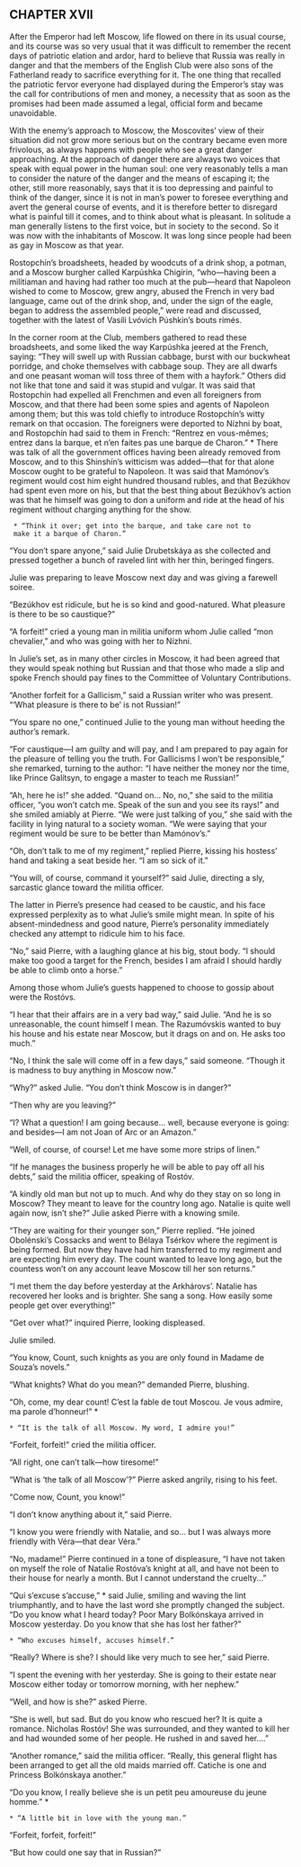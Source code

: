 ## CHAPTER XVII

After the Emperor had left Moscow, life flowed on there in its usual
course, and its course was so very usual that it was difficult to
remember the recent days of patriotic elation and ardor, hard to believe
that Russia was really in danger and that the members of the English
Club were also sons of the Fatherland ready to sacrifice everything
for it. The one thing that recalled the patriotic fervor everyone had
displayed during the Emperor’s stay was the call for contributions of
men and money, a necessity that as soon as the promises had been made
assumed a legal, official form and became unavoidable.

With the enemy’s approach to Moscow, the Moscovites’ view of their
situation did not grow more serious but on the contrary became even
more frivolous, as always happens with people who see a great danger
approaching. At the approach of danger there are always two voices that
speak with equal power in the human soul: one very reasonably tells a
man to consider the nature of the danger and the means of escaping it;
the other, still more reasonably, says that it is too depressing and
painful to think of the danger, since it is not in man’s power to
foresee everything and avert the general course of events, and it is
therefore better to disregard what is painful till it comes, and to
think about what is pleasant. In solitude a man generally listens to
the first voice, but in society to the second. So it was now with the
inhabitants of Moscow. It was long since people had been as gay in
Moscow as that year.

Rostopchín’s broadsheets, headed by woodcuts of a drink shop, a potman,
and a Moscow burgher called Karpúshka Chigírin, “who—having been a
militiaman and having had rather too much at the pub—heard that Napoleon
wished to come to Moscow, grew angry, abused the French in very bad
language, came out of the drink shop, and, under the sign of the
eagle, began to address the assembled people,” were read and discussed,
together with the latest of Vasíli Lvóvich Púshkin’s bouts rimés.

In the corner room at the Club, members gathered to read these
broadsheets, and some liked the way Karpúshka jeered at the French,
saying: “They will swell up with Russian cabbage, burst with our
buckwheat porridge, and choke themselves with cabbage soup. They are all
dwarfs and one peasant woman will toss three of them with a hayfork.”
Others did not like that tone and said it was stupid and vulgar. It was
said that Rostopchín had expelled all Frenchmen and even all foreigners
from Moscow, and that there had been some spies and agents of Napoleon
among them; but this was told chiefly to introduce Rostopchín’s witty
remark on that occasion. The foreigners were deported to Nízhni by
boat, and Rostopchín had said to them in French: “Rentrez en vous-mêmes;
entrez dans la barque, et n’en faites pas une barque de Charon.” * There
was talk of all the government offices having been already removed from
Moscow, and to this Shinshín’s witticism was added—that for that alone
Moscow ought to be grateful to Napoleon. It was said that Mamónov’s
regiment would cost him eight hundred thousand rubles, and that Bezúkhov
had spent even more on his, but that the best thing about Bezúkhov’s
action was that he himself was going to don a uniform and ride at the
head of his regiment without charging anything for the show.

     * “Think it over; get into the barque, and take care not to
     make it a barque of Charon.”


“You don’t spare anyone,” said Julie Drubetskáya as she collected
and pressed together a bunch of raveled lint with her thin, beringed
fingers.

Julie was preparing to leave Moscow next day and was giving a farewell
soiree.

“Bezúkhov est ridicule, but he is so kind and good-natured. What
pleasure is there to be so caustique?”

“A forfeit!” cried a young man in militia uniform whom Julie called “mon
chevalier,” and who was going with her to Nízhni.

In Julie’s set, as in many other circles in Moscow, it had been agreed
that they would speak nothing but Russian and that those who made a
slip and spoke French should pay fines to the Committee of Voluntary
Contributions.

“Another forfeit for a Gallicism,” said a Russian writer who was
present. “‘What pleasure is there to be’ is not Russian!”

“You spare no one,” continued Julie to the young man without heeding the
author’s remark.

“For caustique—I am guilty and will pay, and I am prepared to pay again
for the pleasure of telling you the truth. For Gallicisms I won’t be
responsible,” she remarked, turning to the author: “I have neither the
money nor the time, like Prince Galítsyn, to engage a master to teach me
Russian!”

“Ah, here he is!” she added. “Quand on... No, no,” she said to the
militia officer, “you won’t catch me. Speak of the sun and you see its
rays!” and she smiled amiably at Pierre. “We were just talking of you,”
she said with the facility in lying natural to a society woman. “We were
saying that your regiment would be sure to be better than Mamónov’s.”

“Oh, don’t talk to me of my regiment,” replied Pierre, kissing his
hostess’ hand and taking a seat beside her. “I am so sick of it.”

“You will, of course, command it yourself?” said Julie, directing a sly,
sarcastic glance toward the militia officer.

The latter in Pierre’s presence had ceased to be caustic, and his face
expressed perplexity as to what Julie’s smile might mean. In spite of
his absent-mindedness and good nature, Pierre’s personality immediately
checked any attempt to ridicule him to his face.

“No,” said Pierre, with a laughing glance at his big, stout body. “I
should make too good a target for the French, besides I am afraid I
should hardly be able to climb onto a horse.”

Among those whom Julie’s guests happened to choose to gossip about were
the Rostóvs.

“I hear that their affairs are in a very bad way,” said Julie. “And he
is so unreasonable, the count himself I mean. The Razumóvskis wanted
to buy his house and his estate near Moscow, but it drags on and on. He
asks too much.”

“No, I think the sale will come off in a few days,” said someone.
“Though it is madness to buy anything in Moscow now.”

“Why?” asked Julie. “You don’t think Moscow is in danger?”

“Then why are you leaving?”

“I? What a question! I am going because... well, because everyone is
going: and besides—I am not Joan of Arc or an Amazon.”

“Well, of course, of course! Let me have some more strips of linen.”

“If he manages the business properly he will be able to pay off all his
debts,” said the militia officer, speaking of Rostóv.

“A kindly old man but not up to much. And why do they stay on so long in
Moscow? They meant to leave for the country long ago. Natalie is quite
well again now, isn’t she?” Julie asked Pierre with a knowing smile.

“They are waiting for their younger son,” Pierre replied. “He joined
Obolénski’s Cossacks and went to Bélaya Tsérkov where the regiment is
being formed. But now they have had him transferred to my regiment and
are expecting him every day. The count wanted to leave long ago, but the
countess won’t on any account leave Moscow till her son returns.”

“I met them the day before yesterday at the Arkhárovs’. Natalie has
recovered her looks and is brighter. She sang a song. How easily some
people get over everything!”

“Get over what?” inquired Pierre, looking displeased.

Julie smiled.

“You know, Count, such knights as you are only found in Madame de
Souza’s novels.”

“What knights? What do you mean?” demanded Pierre, blushing.

“Oh, come, my dear count! C’est la fable de tout Moscou. Je vous admire,
ma parole d’honneur!” *

    * “It is the talk of all Moscow. My word, I admire you!”


“Forfeit, forfeit!” cried the militia officer.

“All right, one can’t talk—how tiresome!”

“What is ‘the talk of all Moscow’?” Pierre asked angrily, rising to his
feet.

“Come now, Count, you know!”

“I don’t know anything about it,” said Pierre.

“I know you were friendly with Natalie, and so... but I was always more
friendly with Véra—that dear Véra.”

“No, madame!” Pierre continued in a tone of displeasure, “I have not
taken on myself the role of Natalie Rostóva’s knight at all, and have
not been to their house for nearly a month. But I cannot understand the
cruelty...”

“Qui s’excuse s’accuse,” * said Julie, smiling and waving the lint
triumphantly, and to have the last word she promptly changed the
subject. “Do you know what I heard today? Poor Mary Bolkónskaya arrived
in Moscow yesterday. Do you know that she has lost her father?”

    * “Who excuses himself, accuses himself.”


“Really? Where is she? I should like very much to see her,” said Pierre.

“I spent the evening with her yesterday. She is going to their estate
near Moscow either today or tomorrow morning, with her nephew.”

“Well, and how is she?” asked Pierre.

“She is well, but sad. But do you know who rescued her? It is quite a
romance. Nicholas Rostóv! She was surrounded, and they wanted to kill
her and had wounded some of her people. He rushed in and saved her....”

“Another romance,” said the militia officer. “Really, this general
flight has been arranged to get all the old maids married off. Catiche
is one and Princess Bolkónskaya another.”

“Do you know, I really believe she is un petit peu amoureuse du jeune
homme.” *

    * “A little bit in love with the young man.”


“Forfeit, forfeit, forfeit!”

“But how could one say that in Russian?”





